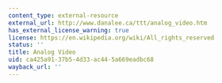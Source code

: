 ```yaml
---
content_type: external-resource
external_url: http://www.danalee.ca/ttt/analog_video.htm
has_external_license_warning: true
license: https://en.wikipedia.org/wiki/All_rights_reserved
status: ''
title: Analog Video
uid: ca425a91-37b5-4d33-ac44-5a669eadbc68
wayback_url: ''
---
```

